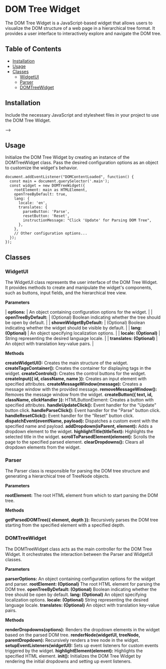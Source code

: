 # DOM Tree Widget

The DOM Tree Widget is a JavaScript-based widget that allows users to visualize the DOM structure of a web page in a hierarchical tree format. It provides a user interface to interactively explore and navigate the DOM tree.

## Table of Contents

- [Installation](#installation)
- [Usage](#usage)
- [Classes](#classes)
  - [WidgetUI](#widgetui)
  - [Parser](#parser)
  - [DOMTreeWidget](#domtreewidget)

## Installation

Include the necessary JavaScript and stylesheet files in your project to use the DOM Tree Widget.
<!-- 
```html
<!-- Include the main stylesheet -->
<link rel="stylesheet" href="path/to/main.css">

<!-- Include the JavaScript files -->
<script src="path/to/main.js"></script> -->


## Usage

Initialize the DOM Tree Widget by creating an instance of the DOMTreeWidget class. Pass the desired configuration options as an object to customize the widget's behavior.

```
document.addEventListener("DOMContentLoaded", function() {
  const main = document.querySelector('.main');
  const widget = new DOMTreeWidget({
    rootElement: main as HTMLElement,
    openTreeByDefault: true,
    lang: {
      locale: 'en',
      translates: {
        parseButton: 'Parse',
        resetButton: 'Reset',
        instructionMessage: "Click 'Update' for Parsing DOM Tree",
      },
    },
    // Other configuration options...
  });
});
```

## Classes

### WidgetUI

The WidgetUI class represents the user interface of the DOM Tree Widget. It provides methods to create and manipulate the widget's components, such as buttons, input fields, and the hierarchical tree view.

**Parameters**

| **options:** | An object containing configuration options for the widget. |
| **openTreeByDefault:** | (Optional) Boolean indicating whether the tree should be open by default. |
| **shownWidgetByDefault:** | (Optional) Boolean indicating whether the widget should be visible by default. |
| **lang: (Optional)** | An object specifying localization options. |
| **locale: (Optional)** | String representing the desired language locale. |
| **translates: (Optional)** | An object with translation key-value pairs. |

**Methods**

**createWidgetUI():** Creates the main structure of the widget.
**createTagsContainer():** Creates the container for displaying tags in the widget.
**createControls():** Creates the control buttons for the widget.
**createInput({ id, className, name }):** Creates an input element with specified attributes.
**createMessageWindow(message):** Creates a message window with the provided message.
**removeMessageWindow():** Removes the message window from the widget.
**createButton({ text, id, className, clickHandler }):** HTMLButtonElement: Creates a button with specified attributes.
**handleUpdateClick():** Event handler for the "Update" button click.
**handleParseClick():** Event handler for the "Parse" button click.
**handleResetClick():** Event handler for the "Reset" button click.
**dispatchEvent(eventName, payload):** Dispatches a custom event with the specified name and payload.
**addDropdown(isParent, element):** Adds a dropdown element to the widget.
**highlightTitle(titleText):** Highlights the selected title in the widget.
**scrollToParsedElement(element):** Scrolls the page to the specified parsed element.
**clearDropdowns():** Clears all dropdown elements from the widget.


### Parser

The Parser class is responsible for parsing the DOM tree structure and generating a hierarchical tree of TreeNode objects.

**Parameters** 

**rootElement:** The root HTML element from which to start parsing the DOM tree.

**Methods**

**getParsedDOMTree({ element, depth }):** Recursively parses the DOM tree starting from the specified element with a specified depth.


### DOMTreeWidget

The DOMTreeWidget class acts as the main controller for the DOM Tree Widget. It orchestrates the interaction between the Parser and WidgetUI classes.

**Parameters**

**parserOptions:** An object containing configuration options for the widget and parser.
**rootElement: (Optional)** The root HTML element for parsing the DOM tree.
**openTreeByDefault: (Optional)** Boolean indicating whether the tree should be open by default.
**lang: (Optional)** An object specifying localization options.
**locale: (Optional)** String representing the desired language locale.
**translates: (Optional)** An object with translation key-value pairs.

**Methods**

**renderDropdowns(options):** Renders the dropdown elements in the widget based on the parsed DOM tree.
**renderNode(widgetUI, treeNode, parentDropdown):** Recursively renders a tree node in the widget.
**setupEventListeners(widgetUI):** Sets up event listeners for custom events triggered by the widget.
**highlightElement(element):** Highlights the specified HTML element.
**init():** Initializes the DOM Tree Widget by rendering the initial dropdowns and setting up event listeners.